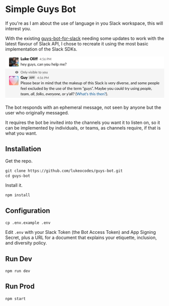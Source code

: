 # Simple Guys Bot

If you're as I am about the use of language in you Slack workspace, this will interest you.

With the existing [guys-bot-for-slack](https://glitch.com/~guys-bot-for-slack) needing some updates to work with the latest flavour of Slack API, I chose to recreate it using the most basic implementation of the Slack SDKs.

![Screenshot of the bot responding to the message](screenshot.png "Screenshot of the bot responding to the message")

The bot responds with an ephemeral message, not seen by anyone but the user who originally messaged.

It requires the bot be invited into the channels you want it to listen on, so it can be implemented by individuals, or teams, as channels require, if that is what you want.

## Installation

Get the repo.

```shell
git clone https://github.com/lukeocodes/guys-bot.git
cd guys-bot
```

Install it.

```shell
npm install
```

## Configuration

```shell
cp .env.example .env
```

Edit `.env` with your Slack Token (the Bot Access Token) and App Signing Secret, plus a URL for a document that explains your etiquette, inclusion, and diversity policy.

## Run Dev

```shell
npm run dev
```

## Run Prod

```shell
npm start
```